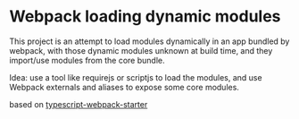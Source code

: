 # Webpack loading dynamic modules

This project is an attempt to load modules dynamically in an app bundled by webpack, with those dynamic modules unknown at build time, and they import/use modules from the core bundle.

Idea: use a tool like requirejs or scriptjs to load the modules, and use Webpack externals and aliases to expose some core modules.

based on [typescript-webpack-starter](https://github.com/emyann/typescript-webpack-starter)